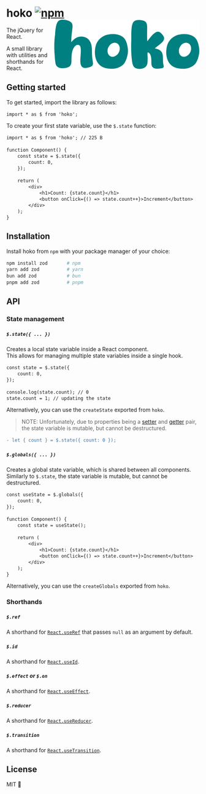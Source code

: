 # hoko [![npm](https://img.shields.io/npm/v/hoko?style=plastic&label=%20&color=%23008080)](https://www.npmjs.com/package/hoko) <a href="https://github.com/mrozio13pl/hoko"><img src="./hoko.svg" alt="logo" align="right" /></a>

The jQuery for React.

A small library with utilities and shorthands for React.

## Getting started

To get started, import the library as follows:

```tsx
import * as $ from 'hoko';
```

To create your first state variable, use the `$.state` function:

```tsx
import * as $ from 'hoko'; // 225 B

function Component() {
    const state = $.state({
        count: 0,
    });

    return (
        <div>
            <h1>Count: {state.count}</h1>
            <button onClick={() => state.count++}>Increment</button>
        </div>
    );
}
```

## Installation

Install hoko from `npm` with your package manager of your choice:

```bash
npm install zod       # npm
yarn add zod          # yarn
bun add zod           # bun
pnpm add zod          # pnpm
```

## API

### State management

##### `$.state({ ... })`

Creates a local state variable inside a React component.<br /> This allows for
managing multiple state variables inside a single hook.

```tsx
const state = $.state({
    count: 0,
});

console.log(state.count); // 0
state.count = 1; // updating the state
```

Alternatively, you can use the `createState` exported from `hoko`.

> NOTE: Unfortunately, due to properties being a
> [setter](https://developer.mozilla.org/en-US/docs/Web/JavaScript/Reference/Functions/set)
> and
> [getter](https://developer.mozilla.org/en-US/docs/Web/JavaScript/Reference/Functions/get)
> pair, the state variable is mutable, but cannot be destructured.

```diff
- let { count } = $.state({ count: 0 });
```

##### `$.globals({ ... })`

Creates a global state variable, which is shared between all components.
Similarly to `$.state`, the state variable is mutable, but cannot be
destructured.

```tsx
const useState = $.globals({
    count: 0,
});

function Component() {
    const state = useState();

    return (
        <div>
            <h1>Count: {state.count}</h1>
            <button onClick={() => state.count++}>Increment</button>
        </div>
    );
}
```

Alternatively, you can use the `createGlobals` exported from `hoko`.

### Shorthands

##### `$.ref`

A shorthand for [`React.useRef`](https://react.dev/reference/react/useRef) that
passes `null` as an argument by default.

##### `$.id`

A shorthand for [`React.useId`](https://react.dev/reference/react/useId).

##### `$.effect` or `$.on`

A shorthand for
[`React.useEffect`](https://react.dev/reference/react/useEffect).

##### `$.reducer`

A shorthand for
[`React.useReducer`](https://react.dev/reference/react/useReducer).

##### `$.transition`

A shorthand for
[`React.useTransition`](https://react.dev/reference/react/useTransition).

## License

MIT 💖
